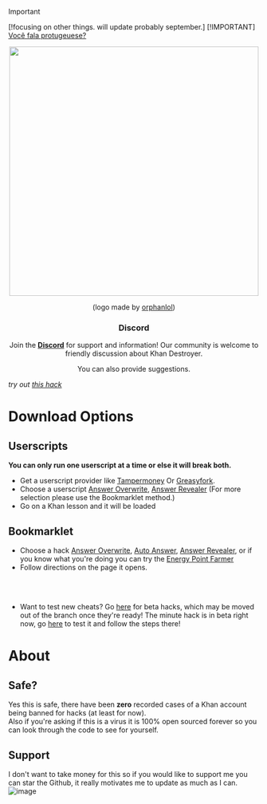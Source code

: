 > [!IMPORTANT]
> [!focusing on other things. will update probably september.]
> [!IMPORTANT]
> [Você fala protugeuese?](https://youtu.be/Sj4zYObsz9E)

<div align="center">
  <img src="https://github.com/ilytobias/Khan-Destroyer/assets/165577429/fcd7fa24-a62c-46c8-bc02-78463bd4c64a" width="500" height="500"></img>

  (logo made by [orphanlol](https://github.com/orphanlol))

  ### Discord

  Join the **[Discord](https://discord.gg/pujbPqMyPF)** for support and information! Our community is welcome to friendly discussion about Khan Destroyer.

  You can also provide suggestions.
</div>

*try out [this hack](https://github.com/DoxrGitHub/Khan-Destroyer-Sourced)*

# Download Options
## Userscripts
**You can only run one userscript at a time or else it will break both.**
<br>

* Get a userscript provider like [Tampermoney](https://chromewebstore.google.com/detail/tampermonkey/dhdgffkkebhmkfjojejmpbldmpobfkfo) Or [Greasyfork](https://addons.mozilla.org/en-US/firefox/addon/greasemonkey/).
* Choose a userscript [Answer Overwrite](https://github.com/ilytobias/Khan-Destroyer/raw/main/cheats/overwrite.user.js), [Answer Revealer](https://github.com/ilytobias/Khan-Destroyer/raw/main/cheats/revealer.user.js) (For more selection please use the Bookmarklet method.)
* Go on a Khan lesson and it will be loaded
  
## Bookmarklet

* Choose a hack [Answer Overwrite](https://github.com/ilytobias/Khan-Destroyer/blob/main/cheats/answer_overwrite.md), [Auto Answer](https://github.com/ilytobias/Khan-Destroyer/blob/main/cheats/auto_answer.md), [Answer Revealer](https://github.com/ilytobias/Khan-Destroyer/blob/main/cheats/show_answers.md), or if you know what you're doing you can try the [Energy Point Farmer](https://github.com/ilytobias/Khan-Destroyer/blob/main/cheats/farmer.md)
* Follow directions on the page it opens. 

<br><br>
* Want to test new cheats? Go [here](https://github.com/orphanlol/Khan-Destroyer/tree/main/beta) for beta hacks, which may be moved out of the branch once they're ready! The minute hack is in beta right now, go [here](https://github.com/orphanlol/Khan-Destroyer/blob/main/beta/min_hack.md) to test it and follow the steps there!
# About

## Safe?
Yes this is safe, there have been **zero** recorded cases of a Khan account being banned for hacks (at least for now). <br>
Also if you're asking if this is a virus it is 100% open sourced forever so you can look through the code to see for yourself. <br>

## Support
I don't want to take money for this so if you would like to support me you can star the Github, it really motivates me to update as much as I can.
<br>
![image](https://github.com/ilytobias/Khan-Destroyer/assets/165577429/673061fc-c131-423b-a81b-daf862b96493)

